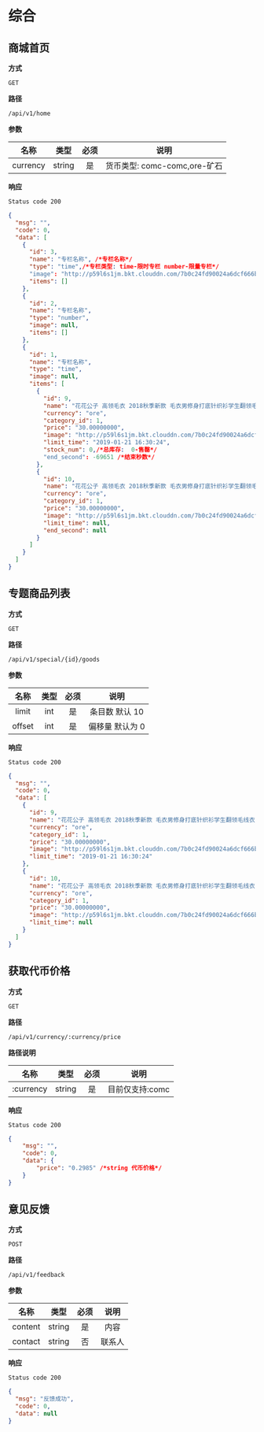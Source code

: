 # 综合

## 商城首页

**方式**

`GET`

**路径**

`/api/v1/home`

**参数**

|   名称   |  类型  | 必须 |             说明             |
| :------: | :----: | :--: | :--------------------------: |
| currency | string |  是  | 货币类型: comc-comc,ore-矿石 |

**响应**

`Status code 200`

```json
{
  "msg": "",
  "code": 0,
  "data": [
    {
      "id": 3,
      "name": "专栏名称", /*专栏名称*/
      "type": "time",/*专栏类型: time-限时专栏 number-限量专栏*/
      "image": "http://p59l6s1jm.bkt.clouddn.com/7b0c24fd90024a6dcf666bdd3f03524e.jpeg",
      "items": []
    },
    {
      "id": 2,
      "name": "专栏名称",
      "type": "number",
      "image": null,
      "items": []
    },
    {
      "id": 1,
      "name": "专栏名称",
      "type": "time",
      "image": null,
      "items": [
        {
          "id": 9,
          "name": "花花公子 高领毛衣 2018秋季新款 毛衣男修身打底针织衫学生翻领毛线衣 XL17630 深蓝 XL",
          "currency": "ore",
          "category_id": 1,
          "price": "30.00000000",
          "image": "http://p59l6s1jm.bkt.clouddn.com/7b0c24fd90024a6dcf666bdd3f03524e.jpeg",
          "limit_time": "2019-01-21 16:30:24",
          "stock_num": 0,/*总库存:  0-售罄*/
          "end_second": -69651 /*结束秒数*/
        },
        {
          "id": 10,
          "name": "花花公子 高领毛衣 2018秋季新款 毛衣男修身打底针织衫学生翻领毛线衣 XL17630 深蓝 XL",
          "currency": "ore",
          "category_id": 1,
          "price": "30.00000000",
          "image": "http://p59l6s1jm.bkt.clouddn.com/7b0c24fd90024a6dcf666bdd3f03524e.jpeg",
          "limit_time": null,
          "end_second": null
        }
      ]
    }
  ]
}
```

## 专题商品列表

**方式**

`GET`

**路径**

`/api/v1/special/{id}/goods`

**参数**

|  名称  | 类型 | 必须 |      说明       |
| :----: | :--: | :--: | :-------------: |
| limit  | int  |  是  | 条目数 默认 10  |
| offset | int  |  是  | 偏移量 默认为 0 |

**响应**

`Status code 200`

```json
{
  "msg": "",
  "code": 0,
  "data": [
    {
      "id": 9,
      "name": "花花公子 高领毛衣 2018秋季新款 毛衣男修身打底针织衫学生翻领毛线衣 XL17630 深蓝 XL",
      "currency": "ore",
      "category_id": 1,
      "price": "30.00000000",
      "image": "http://p59l6s1jm.bkt.clouddn.com/7b0c24fd90024a6dcf666bdd3f03524e.jpeg",
      "limit_time": "2019-01-21 16:30:24"
    },
    {
      "id": 10,
      "name": "花花公子 高领毛衣 2018秋季新款 毛衣男修身打底针织衫学生翻领毛线衣 XL17630 深蓝 XL",
      "currency": "ore",
      "category_id": 1,
      "price": "30.00000000",
      "image": "http://p59l6s1jm.bkt.clouddn.com/7b0c24fd90024a6dcf666bdd3f03524e.jpeg",
      "limit_time": null
    }
  ]
}
```

## 获取代币价格

**方式**

`GET`

**路径**

`/api/v1/currency/:currency/price`

**路径说明**

|  名称  | 类型 | 必须 |      说明       |
| :----: | :--: | :--: | :-------------: |
| :currency  | string  |  是  | 目前仅支持:comc  |

**响应**

`Status code 200`

```json
{
    "msg": "",
    "code": 0,
    "data": {
        "price": "0.2985" /*string 代币价格*/
    }
}
```

## 意见反馈

**方式**

`POST`

**路径**

`/api/v1/feedback`

**参数**

|  名称   |  类型  | 必须 |  说明  |
| :-----: | :----: | :--: | :----: |
| content | string |  是  |  内容  |
| contact | string |  否  | 联系人 |

**响应**

`Status code 200`

```json
{
  "msg": "反馈成功",
  "code": 0,
  "data": null
}
```

